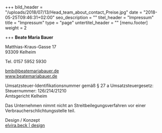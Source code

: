 +++
bild_header = "/uploads/2018/07/13/Head_team_about_contact_Preise.jpg"
date = "2018-05-25T09:46:31+02:00"
seo_description = ""
titel_header = "Impressum"
title = "Impressum"
type = "page"
untertitel_header = ""
[menu.footer]
weight = 2

+++
**Beate Maria Bauer**

Matthias-Kraus-Gasse 17  
93309 Kelheim

Tel. 0157 5952 5930

[bmb@beatemariabauer.de  
](mailto:bmb@beatemariabauer.de)www.beatemariabauer.de

Umsatzsteuer-Identifikationsnummer gemäß § 27 a Umsatzsteuergesetz:  
Steuernummer: 126/214/21210  
Amtsgericht Kelheim

Das Unternehmen nimmt nicht an Streitbeilegungsverfahren vor einer Verbraucherschlichtungsstelle teil.

Design / Konzept  
[elvira.beck | design](https://elvirabeck-design.de)